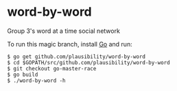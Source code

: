 word-by-word
============

Group 3's word at a time social network

To run this magic branch, install [Go](https://golang.org) and run:

```
$ go get github.com/plausibility/word-by-word
$ cd $GOPATH/src/github.com/plausibility/word-by-word
$ git checkout go-master-race
$ go build
$ ./word-by-word -h
```
